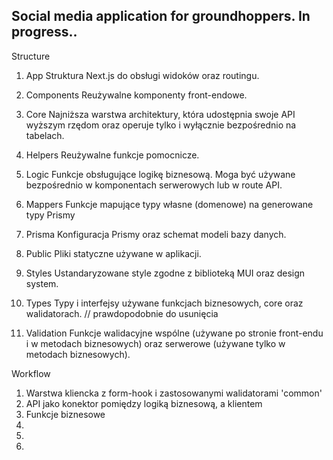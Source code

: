 ## Social media application for groundhoppers. In progress..

Structure

1. App
   Struktura Next.js do obsługi widoków oraz routingu.

2. Components
   Reużywalne komponenty front-endowe.

3. Core
   Najniższa warstwa architektury, która udostępnia swoje API wyższym rzędom oraz operuje tylko i wyłącznie bezpośrednio na tabelach.

4. Helpers
   Reużywalne funkcje pomocnicze.

5. Logic
   Funkcje obsługujące logikę biznesową. Moga być używane bezpośrednio w komponentach serwerowych lub w route API.

6. Mappers
   Funkcje mapujące typy własne (domenowe) na generowane typy Prismy

7. Prisma
   Konfiguracja Prismy oraz schemat modeli bazy danych.

8. Public
   Pliki statyczne używane w aplikacji.

9. Styles
   Ustandaryzowane style zgodne z biblioteką MUI oraz design system.

10. Types
    Typy i interfejsy używane funkcjach biznesowych, core oraz walidatorach. // prawdopodobnie do usunięcia

11. Validation
    Funkcje walidacyjne wspólne (używane po stronie front-endu i w metodach biznesowych) oraz serwerowe (używane tylko w metodach biznesowych).

Workflow

1. Warstwa kliencka z form-hook i zastosowanymi walidatorami 'common'
2. API jako konektor pomiędzy logiką biznesową, a klientem
3. Funkcje biznesowe
4.
5.
6.
